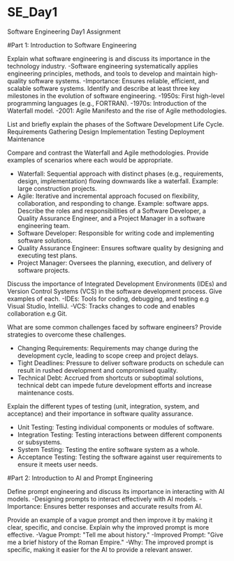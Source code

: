 # SE_Day1
Software Engineering Day1 Assignment

#Part 1: Introduction to Software Engineering

Explain what software engineering is and discuss its importance in the technology industry.
-Software engineering systematically applies engineering principles, methods, and tools to develop and maintain high-quality software systems.
-Importance: Ensures reliable, efficient, and scalable software systems.
Identify and describe at least three key milestones in the evolution of software engineering.
-1950s: First high-level programming languages (e.g., FORTRAN).
-1970s: Introduction of the Waterfall model.
-2001: Agile Manifesto and the rise of Agile methodologies.

List and briefly explain the phases of the Software Development Life Cycle.
Requirements Gathering
Design
Implementation
Testing
Deployment
Maintenance

Compare and contrast the Waterfall and Agile methodologies. Provide examples of scenarios where each would be appropriate.
- Waterfall: Sequential approach with distinct phases (e.g., requirements, design, implementation) flowing downwards like a waterfall.
  Example:  large construction projects.
- Agile: Iterative and incremental approach focused on flexibility, collaboration, and responding to change.
  Example: software apps.
Describe the roles and responsibilities of a Software Developer, a Quality Assurance Engineer, and a Project Manager in a software engineering team.
 - Software Developer: Responsible for writing code and implementing software solutions.
  - Quality Assurance Engineer: Ensures software quality by designing and executing test plans.
  - Project Manager: Oversees the planning, execution, and delivery of software projects.

Discuss the importance of Integrated Development Environments (IDEs) and Version Control Systems (VCS) in the software development process. Give examples of each.
-IDEs: Tools for coding, debugging, and testing e.g Visual Studio, IntelliJ.
-VCS: Tracks changes to code and enables collaboration e.g Git.

What are some common challenges faced by software engineers? Provide strategies to overcome these challenges.
 - Changing Requirements: Requirements may change during the development cycle, leading to scope creep and project delays.
  - Tight Deadlines: Pressure to deliver software products on schedule can result in rushed development and compromised quality.
  - Technical Debt: Accrued from shortcuts or suboptimal solutions, technical debt can impede future development efforts and increase maintenance costs.

Explain the different types of testing (unit, integration, system, and acceptance) and their importance in software quality assurance.
 - Unit Testing: Testing individual components or modules of software.
  - Integration Testing: Testing interactions between different components or subsystems.
  - System Testing: Testing the entire software system as a whole.
  - Acceptance Testing: Testing the software against user requirements to ensure it meets user needs.

#Part 2: Introduction to AI and Prompt Engineering


Define prompt engineering and discuss its importance in interacting with AI models.
-Designing prompts to interact effectively with AI models.
-Importance: Ensures better responses and accurate results from AI.

Provide an example of a vague prompt and then improve it by making it clear, specific, and concise. Explain why the improved prompt is more effective.
-Vague Prompt: "Tell me about history."
-Improved Prompt: "Give me a brief history of the Roman Empire."
-Why: The improved prompt is specific, making it easier for the AI to provide a relevant answer.
